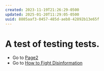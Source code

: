 ```yaml
---
created: 2023-11-19T21:26:29-0500
updated: 2025-01-20T11:29:05-0500
uuid: 8805aaf3-0457-485d-aeb8-42892b13e65f
---
```


# A test of testing tests.

- Go to [Page2](Page2.md)
- Go to [How to Fight Disinformation](Hot%20to%20Fight%20Disinformation)
